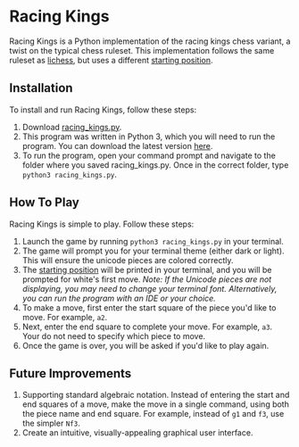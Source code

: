 # Racing Kings
Racing Kings is a Python implementation of the racing kings chess variant, a twist on the typical chess ruleset. This
implementation follows the same ruleset as [lichess](https://lichess.org/variant/racingKings), but uses a different
[starting position](starting_position.png).

## Installation
To install and run Racing Kings, follow these steps:
1. Download [racing_kings.py](racing_kings.py).
2. This program was written in Python 3, which you will need to run the program. You can download the latest version
[here](https://www.python.org/downloads/).
3. To run the program, open your command prompt and navigate to the folder where you saved racing_kings.py. Once in the
correct folder, type `python3 racing_kings.py`.

## How To Play
Racing Kings is simple to play. Follow these steps:
1. Launch the game by running `python3 racing_kings.py` in your terminal.
2. The game will prompt you for your terminal theme (either dark or light). This will ensure the unicode pieces are
colored correctly.
3. The [starting position](starting_position.png) will be printed in your terminal, and you will be prompted for white's
first move.
*Note: If the Unicode pieces are not displaying, you may need to change your terminal font. Alternatively, you can run
the program with an IDE or your choice.*
4. To make a move, first enter the start square of the piece you'd like to move. For example, `a2`.
5. Next, enter the end square to complete your move. For example, `a3`. Your do not need to specify which piece to move.
6. Once the game is over, you will be asked if you'd like to play again.

## Future Improvements
1. Supporting standard algebraic notation. Instead of entering the start and end squares of a move, make the move in a
single command, using both the piece name and end square. For example, instead of `g1` and `f3`, use the simpler `Nf3`.
2. Create an intuitive, visually-appealing graphical user interface.
